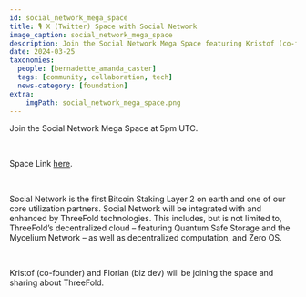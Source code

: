 ```yaml
---
id: social_network_mega_space
title: 🎙️ X (Twitter) Space with Social Network
image_caption: social_network_mega_space
description: Join the Social Network Mega Space featuring Kristof (co-founder) and Florian (biz dev).
date: 2024-03-25
taxonomies:
  people: [bernadette_amanda_caster]
  tags: [community, collaboration, tech]
  news-category: [foundation]
extra:
    imgPath: social_network_mega_space.png
---
```


Join the Social Network Mega Space at 5pm UTC.

<br/>

Space Link [here](https://twitter.com/i/spaces/1BdxYrPBpAAKX).

</br>

Social Network is the first Bitcoin Staking Layer 2 on earth and one of our core utilization partners. Social Network will be integrated with and enhanced by ThreeFold technologies. This includes, but is not limited to, ThreeFold’s decentralized cloud – featuring Quantum Safe Storage and the Mycelium Network – as well as decentralized computation, and Zero OS.

</br>

Kristof (co-founder) and Florian (biz dev) will be joining the space and sharing about ThreeFold. 

